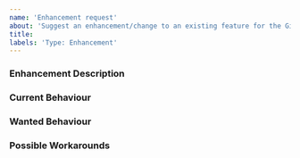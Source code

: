 ```yaml
---
name: 'Enhancement request'
about: 'Suggest an enhancement/change to an existing feature for the GiftCard Demo'
title:
labels: 'Type: Enhancement'
---
```


<!-- Please use markdown (https://guides.github.com/features/mastering-markdown/) semantics throughout the enhancement description. -->

### Enhancement Description

<!-- Please provide a description of the feature you envision. -->

### Current Behaviour

<!-- Please share the current behaviour of Axon Framework around this topic, if applicable. -->

### Wanted Behaviour

<!-- Please described the desired outcome through Axon Framework around the suggested enhancement. -->

### Possible Workarounds

<!-- If applicable, share any workarounds for the described enhancement. -->
